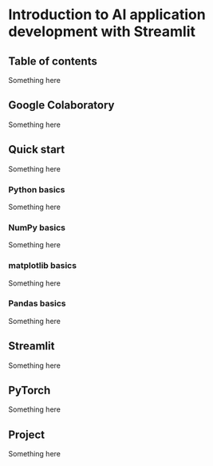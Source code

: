 # Introduction to AI application development with Streamlit

## Table of contents
Something here

## Google Colaboratory
Something here

## Quick start
Something here

### Python basics
Something here

### NumPy basics
Something here

### matplotlib basics
Something here

### Pandas basics
Something here

## Streamlit
Something here

## PyTorch
Something here

## Project
Something here

